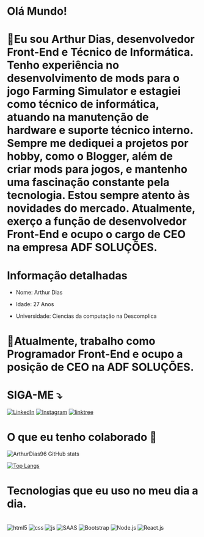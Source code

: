 # Olá Mundo!

# 📜Eu sou Arthur Dias, desenvolvedor Front-End e Técnico de Informática. Tenho experiência no desenvolvimento de mods para o jogo Farming Simulator e estagiei como técnico de informática, atuando na manutenção de hardware e suporte técnico interno. Sempre me dediquei a projetos por hobby, como o Blogger, além de criar mods para jogos, e mantenho uma fascinação constante pela tecnologia. Estou sempre atento às novidades do mercado. Atualmente, exerço a função de desenvolvedor Front-End e ocupo o cargo de CEO na empresa ADF SOLUÇÕES.


# Informação detalhadas
* <p>Nome: Arthur Dias</p>
* <p>Idade: 27 Anos</p>
* <p>Universidade: Ciencias da computação na Descomplica</p>

 # 💼Atualmente, trabalho como Programador Front-End e ocupo a posição de CEO na ADF SOLUÇÕES.


# SIGA-ME ⤵️
[![LinkedIn](https://img.shields.io/badge/LinkedIn-0077B5?style=for-the-badge&logo=linkedin&logoColor=white)](https://www.linkedin.com/in/arthurfeerdias/)
[![Instagram](https://img.shields.io/badge/Instagram-E4405F?style=for-the-badge&logo=instagram&logoColor=white)](https://www.instagram.com/thurfd196/)
[![linktree](https://img.shields.io/badge/linktree-39E09B?style=for-the-badge&logo=linktree&logoColor=white)](https://linktr.ee/arthurdf)
#

# O que eu tenho colaborado 🚀

![ArthurDias96 GitHub stats](https://github-readme-stats.vercel.app/api?username=ArthurDias96&show_icons=true&theme=radical)

[![Top Langs](https://github-readme-stats.vercel.app/api/top-langs/?username=ArthurDias96&layout=compact)](https://github.com/ArthurDias96/github-readme-stats)
#
# Tecnologias que eu uso no meu dia a dia.
<div style="display: inline_block"><br/>
    <img align="center" alt="html5" src="https://img.shields.io/badge/HTML5-E34F26?style=for-the-badge&logo=html5&logoColor=white"/>
    <img align="center" alt="css" src="https://img.shields.io/badge/CSS3-1572B6?style=for-the-badge&logo=css3&logoColor=white"/>
    <img align="center" alt="js" src="https://img.shields.io/badge/JavaScript-F7DF1E?style=for-the-badge&logo=javascript&logoColor=black"/>
    <img align="center" alt="SAAS" src="https://img.shields.io/badge/Sass-CC6699?style=for-the-badge&logo=sass&logoColor=white"/>
    <img align="center" alt="Bootstrap" src="https://img.shields.io/badge/Bootstrap-563D7C?style=for-the-badge&logo=bootstrap&logoColor=white"/>
    <img align="center" alt="Node.js" src="https://img.shields.io/badge/Node.js-43853D?style=for-the-badge&logo=node.js&logoColor=white"/>
    <img align="center" alt="React.js" src="https://img.shields.io/badge/React-20232A?style=for-the-badge&logo=react&logoColor=black"/>

#
